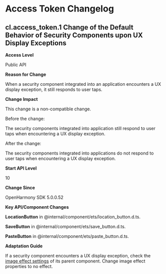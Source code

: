 # Access Token Changelog

## cl.access_token.1 Change of the Default Behavior of Security Components upon UX Display Exceptions

**Access Level**

Public API

**Reason for Change**

When a security component integrated into an application encounters a UX display exception, it still responds to user taps.

**Change Impact**

This change is a non-compatible change.

Before the change:

The security components integrated into application still respond to user taps when encountering a UX display exception.

After the change:

The security components integrated into applications do not respond to user taps when encountering a UX display exception.

**Start API Level**

10

**Change Since**

OpenHarmony SDK 5.0.0.52

**Key API/Component Changes**

**LocationButton** in @internal/component/ets/location_button.d.ts.

**SaveButton** in @internal/component/ets/save_button.d.ts.

**PasteButton** in @internal/component/ets/paste_button.d.ts.

**Adaptation Guide**

If a security component encounters a UX display exception, check the [image effect settings](https://gitee.com/openharmony/docs/blob/master/zh-cn/application-dev/reference/apis-arkui/arkui-ts/ts-universal-attributes-image-effect.md) of its parent component. Change image effect properties to no effect.
